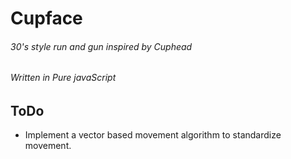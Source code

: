 # Cupface
###### 30's style run and gun inspired by Cuphead
###### Written in Pure javaScript

## ToDo

* Implement a vector based movement algorithm to standardize movement.
